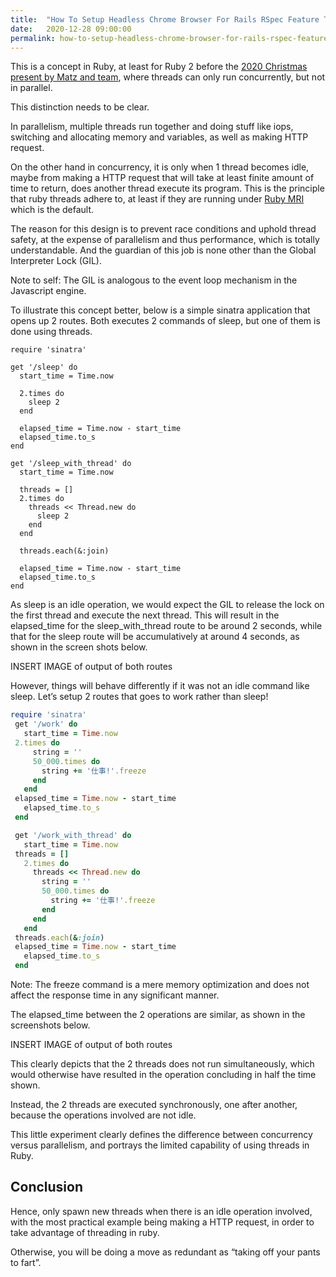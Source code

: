 ```yaml
---
title:  "How To Setup Headless Chrome Browser For Rails RSpec Feature Test With Selenium And Capybara"
date:   2020-12-28 09:00:00
permalink: how-to-setup-headless-chrome-browser-for-rails-rspec-feature-test-with-selenium-and-capybara
---
```


This is a concept in Ruby, at least for Ruby 2 before the [2020 Christmas present by Matz and team](https://www.ruby-lang.org/en/news/2020/12/25/ruby-3-0-0-released/), where threads can only run concurrently, but not in parallel.

This distinction needs to be clear.

In parallelism, multiple threads run together and doing stuff like iops, switching and allocating memory and variables, as well as making HTTP request.

On the other hand in concurrency, it is only when 1 thread becomes idle, maybe from making a HTTP request that will take at least finite amount of time to return, does another thread execute its program. This is the principle that ruby threads adhere to, at least if they are running under [Ruby MRI](https://en.wikipedia.org/wiki/Ruby_MRI) which is the default.

The reason for this design is to prevent race conditions and uphold thread safety, at the expense of parallelism and thus performance, which is totally understandable. And the guardian of this job is none other than the Global Interpreter Lock (GIL).

Note to self: The GIL is analogous to the event loop mechanism in the Javascript engine.

To illustrate this concept better, below is a simple sinatra application that opens up 2 routes. Both executes 2 commands of sleep, but one of them is done using threads.

```
require 'sinatra'

get '/sleep' do
  start_time = Time.now

  2.times do
    sleep 2
  end

  elapsed_time = Time.now - start_time
  elapsed_time.to_s
end

get '/sleep_with_thread' do
  start_time = Time.now

  threads = []
  2.times do
    threads << Thread.new do
      sleep 2
    end
  end

  threads.each(&:join)

  elapsed_time = Time.now - start_time
  elapsed_time.to_s
end
```

As sleep is an idle operation, we would expect the GIL to release the lock on the first thread and execute the next thread. This will result in the elapsed_time for the sleep_with_thread route to be around 2 seconds, while that for the sleep route will be accumulatively at around 4 seconds, as shown in the screen shots below.

INSERT IMAGE of output of both routes

However, things will behave differently if it was not an idle command like sleep. Let’s setup 2 routes that goes to work rather than sleep!

```ruby
require 'sinatra'
 get '/work' do
   start_time = Time.now
 2.times do
     string = ''
     50_000.times do
       string += '仕事!'.freeze
     end
   end
 elapsed_time = Time.now - start_time
   elapsed_time.to_s
 end

 get '/work_with_thread' do
   start_time = Time.now
 threads = []
   2.times do
     threads << Thread.new do
       string = ''
       50_000.times do
         string += '仕事!'.freeze
       end
     end
   end
 threads.each(&:join)
 elapsed_time = Time.now - start_time
   elapsed_time.to_s
 end
```
Note: The freeze command is a mere memory optimization and does not affect the response time in any significant manner.

The elapsed_time between the 2 operations are similar, as shown in the screenshots below.

INSERT IMAGE of output of both routes

This clearly depicts that the 2 threads does not run simultaneously, which would otherwise have resulted in the operation concluding in half the time shown.

Instead, the 2 threads are executed synchronously, one after another, because the operations involved are not idle.

This little experiment clearly defines the difference between concurrency versus parallelism, and portrays the limited capability of using threads in Ruby.

## Conclusion

Hence, only spawn new threads when there is an idle operation involved, with the most practical example being making a HTTP request, in order to take advantage of threading in ruby.

Otherwise, you will be doing a move as redundant as “taking off your pants to fart”.

